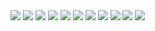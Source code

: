 <img src="./images/BigData_part1-01.png">
<img src="./images/BigData_part1-02.png">
<img src="./images/BigData_part1-03.png">
<img src="./images/BigData_part1-04.png">
<img src="./images/BigData_part1-05.png">
<img src="./images/BigData_part1-06.png">
<img src="./images/BigData_part1-07.png">
<img src="./images/BigData_part1-08.png">
<img src="./images/BigData_part1-09.png">
<img src="./images/BigData_part1-10.png">
<img src="./images/BigData_part1-11.png">

